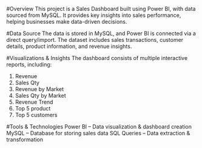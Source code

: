#Overview
This project is a Sales Dashboard built using Power BI, with data sourced from MySQL. It provides key insights into sales performance, helping businesses make data-driven decisions.

#Data Source
The data is stored in MySQL, and Power BI is connected via a direct query/import.
The dataset includes sales transactions, customer details, product information, and revenue insights.

#Visualizations & Insights
The dashboard consists of multiple interactive reports, including:
1. Revenue
2. Sales Qty
3. Revenue by Market
4. Sales Qty by Market
5. Revenue Trend
6. Top 5 product
7. Top 5 customers

#Tools & Technologies
Power BI – Data visualization & dashboard creation
MySQL – Database for storing sales data
SQL Queries – Data extraction & transformation

